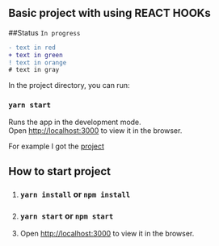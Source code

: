 
## Basic project with using REACT HOOKs

##Status `In progress`

```diff
- text in red
+ text in green
! text in orange
# text in gray
```

In the project directory, you can run:

### `yarn start`

Runs the app in the development mode.<br />
Open [http://localhost:3000](http://localhost:3000) to view it in the browser.

For example I got the [project](https://angularjs.realworld.io/)

## How to start project 

1. ### `yarn install` or `npm install`

2. ### `yarn start` or `npm start`

3. Open [http://localhost:3000](http://localhost:3000) to view it in the browser.
